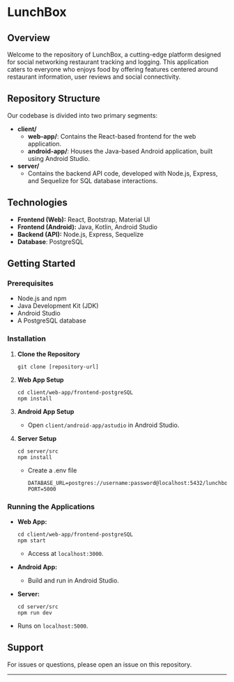 # LunchBox

## Overview
Welcome to the repository of LunchBox, a cutting-edge platform designed for social networking restaurant tracking and logging. This application caters to everyone who enjoys food by offering features centered around restaurant information, user reviews and social connectivity. 

## Repository Structure
Our codebase is divided into two primary segments:

- **client/**
  - **web-app/**: Contains the React-based frontend for the web application.
  - **android-app/**: Houses the Java-based Android application, built using Android Studio.
- **server/**
  - Contains the backend API code, developed with Node.js, Express, and Sequelize for SQL database interactions.

## Technologies
- **Frontend (Web):** React, Bootstrap, Material UI
- **Frontend (Android):** Java, Kotlin, Android Studio
- **Backend (API):** Node.js, Express, Sequelize
- **Database**: PostgreSQL

## Getting Started

### Prerequisites
- Node.js and npm
- Java Development Kit (JDK)
- Android Studio
- A PostgreSQL database

### Installation

1. **Clone the Repository**
    ~~~
    git clone [repository-url]
    ~~~

2. **Web App Setup**
    ~~~
    cd client/web-app/frontend-postgreSQL
    npm install
    ~~~

3. **Android App Setup**
    - Open `client/android-app/astudio` in Android Studio.

4. **Server Setup**
    ~~~
    cd server/src
    npm install
    ~~~
    - Create a .env file
        ~~~
        DATABASE_URL=postgres://username:password@localhost:5432/lunchbox
        PORT=5000
        ~~~

### Running the Applications

- **Web App:**
    ~~~
    cd client/web-app/frontend-postgreSQL
    npm start
    ~~~
    - Access at `localhost:3000`.

- **Android App:**
    - Build and run in Android Studio.

- **Server:**
    ~~~
    cd server/src
    npm run dev
    ~~~


- Runs on `localhost:5000`.

<!-- ## Contributing

We welcome contributions! If you're interested in enhancing the LunchBox experience, please read our contributing guidelines and feel free to submit pull requests. -->

## Support

For issues or questions, please open an issue on this repository.

<!-- ## License

This project is under the [MIT License](LICENSE.md). -->

---

<!-- **For Recruiters:** This repository demonstrates our team's proficiency in full-stack development, showcasing real-world application of modern technologies.

**For Developers:** Dive into our code, and let's collaborate to make LunchBox even better!

🍱📲🌐 *Happy Coding!* -->
